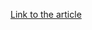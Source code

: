 [Link to the article](https://www.cisa.gov/news-events/alerts/2025/07/29/cisa-and-partners-release-updated-advisory-scattered-spider-group)
